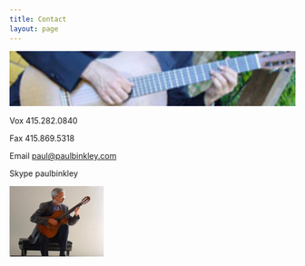 ```yaml
---
title: Contact
layout: page
---
```


![](Contact_files/header.jpg)

Vox 415.282.0840

Fax 415.869.5318

Email [paul@paulbinkley.com](mailto:paul@paulbinkley.com "mailto:paul@paulbinkley.com")

Skype paulbinkley

![](Contact_files/DSC03928.jpg)

